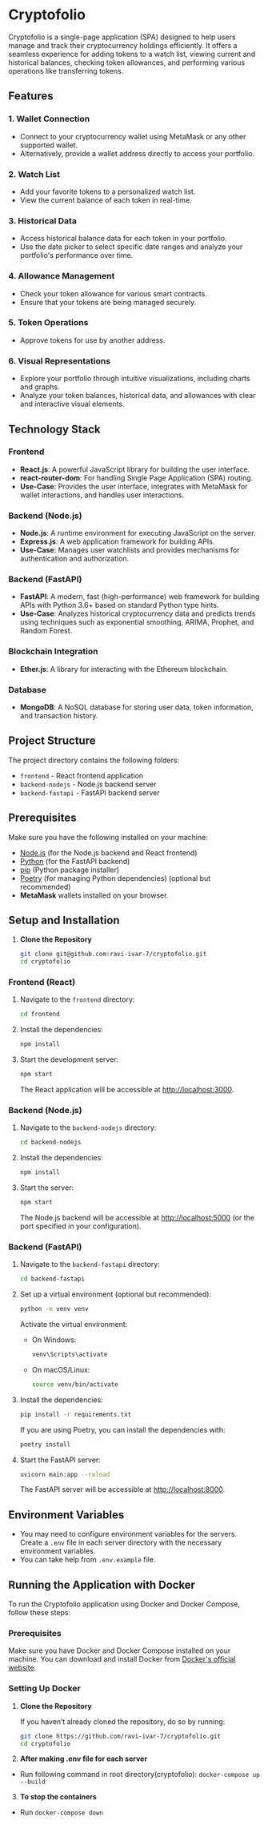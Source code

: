 # Cryptofolio

Cryptofolio is a single-page application (SPA) designed to help users manage and track their cryptocurrency holdings efficiently. It offers a seamless experience for adding tokens to a watch list, viewing current and historical balances, checking token allowances, and performing various operations like transferring tokens.

## Features

### 1. **Wallet Connection**
- Connect to your cryptocurrency wallet using MetaMask or any other supported wallet.
- Alternatively, provide a wallet address directly to access your portfolio.

### 2. **Watch List**
- Add your favorite tokens to a personalized watch list.
- View the current balance of each token in real-time.

### 3. **Historical Data**
- Access historical balance data for each token in your portfolio.
- Use the date picker to select specific date ranges and analyze your portfolio's performance over time.

### 4. **Allowance Management**
- Check your token allowance for various smart contracts.
- Ensure that your tokens are being managed securely.

### 5. **Token Operations**
- Approve tokens for use by another address.

### 6. **Visual Representations**
- Explore your portfolio through intuitive visualizations, including charts and graphs.
- Analyze your token balances, historical data, and allowances with clear and interactive visual elements.

## Technology Stack

### Frontend
- **React.js**: A powerful JavaScript library for building the user interface.
- **react-router-dom**: For handling Single Page Application (SPA) routing.
- **Use-Case**: Provides the user interface, integrates with MetaMask for wallet interactions, and handles user interactions.

### Backend (Node.js)
- **Node.js**: A runtime environment for executing JavaScript on the server.
- **Express.js**: A web application framework for building APIs.
- **Use-Case**: Manages user watchlists and provides mechanisms for authentication and authorization.

### Backend (FastAPI)
- **FastAPI**: A modern, fast (high-performance) web framework for building APIs with Python 3.6+ based on standard Python type hints.
- **Use-Case**: Analyzes historical cryptocurrency data and predicts trends using techniques such as exponential smoothing, ARIMA, Prophet, and Random Forest.

### Blockchain Integration
- **Ether.js**: A library for interacting with the Ethereum blockchain.

### Database
- **MongoDB**: A NoSQL database for storing user data, token information, and transaction history.

## Project Structure

The project directory contains the following folders:
- `frontend` - React frontend application
- `backend-nodejs` - Node.js backend server
- `backend-fastapi` - FastAPI backend server

## Prerequisites

Make sure you have the following installed on your machine:
- [Node.js](https://nodejs.org/) (for the Node.js backend and React frontend)
- [Python](https://www.python.org/) (for the FastAPI backend)
- [pip](https://pip.pypa.io/en/stable/) (Python package installer)
- [Poetry](https://python-poetry.org/) (for managing Python dependencies) (optional but recommended)
- **MetaMask** wallets installed on your browser.

## Setup and Installation

1. **Clone the Repository**
   ```bash
   git clone git@github.com:ravi-ivar-7/cryptofolio.git
   cd cryptofolio

### Frontend (React)

1. Navigate to the `frontend` directory:

    ```bash
    cd frontend
    ```

2. Install the dependencies:

    ```bash
    npm install
    ```

3. Start the development server:

    ```bash
    npm start
    ```

    The React application will be accessible at [http://localhost:3000](http://localhost:3000).

### Backend (Node.js)

1. Navigate to the `backend-nodejs` directory:

    ```bash
    cd backend-nodejs
    ```

2. Install the dependencies:

    ```bash
    npm install
    ```

3. Start the server:

    ```bash
    npm start
    ```

    The Node.js backend will be accessible at [http://localhost:5000](http://localhost:5000) (or the port specified in your configuration).

### Backend (FastAPI)

1. Navigate to the `backend-fastapi` directory:

    ```bash
    cd backend-fastapi
    ```

2. Set up a virtual environment (optional but recommended):

    ```bash
    python -m venv venv
    ```

    Activate the virtual environment:
    - On Windows:

        ```bash
        venv\Scripts\activate
        ```

    - On macOS/Linux:

        ```bash
        source venv/bin/activate
        ```

3. Install the dependencies:

    ```bash
    pip install -r requirements.txt
    ```

    If you are using Poetry, you can install the dependencies with:

    ```bash
    poetry install
    ```

4. Start the FastAPI server:

    ```bash
    uvicorn main:app --reload
    ```

    The FastAPI server will be accessible at [http://localhost:8000](http://localhost:8000).

## Environment Variables

- You may need to configure environment variables for the servers. Create a `.env` file in each server directory with the necessary environment variables. 
- You can take help from `.env.example` file.


## Running the Application with Docker

To run the Cryptofolio application using Docker and Docker Compose, follow these steps:

### Prerequisites

Make sure you have Docker and Docker Compose installed on your machine. You can download and install Docker from [Docker's official website](https://www.docker.com/get-started).

### Setting Up Docker

1. **Clone the Repository**

   If you haven’t already cloned the repository, do so by running:

   ```bash
   git clone https://github.com/ravi-ivar-7/cryptofolio.git
   cd cryptofolio

2. **After making .env file for each server**
- Run following command in root directory(cryptofolio):
`docker-compose up --build`

3. **To stop the containers**
- Run `docker-compose down`